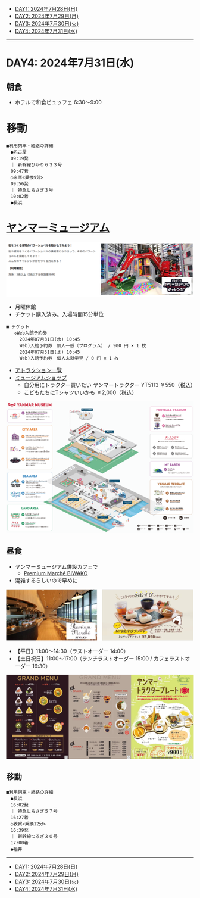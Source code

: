 - [DAY1: 2024年7月28日(日)](day1.md)
- [DAY2: 2024年7月29日(月)](day2.md)
- [DAY3: 2024年7月30日(火)](day3.md)
- [DAY4: 2024年7月31日(水)](day4.md)

---

# DAY4: 2024年7月31日(水)

## 朝食

- ホテルで和食ビュッフェ 6:30～9:00

# 移動

```
■利用列車・経路の詳細
　●名古屋
　09:19発
　｜ 新幹線ひかり６３３号
　09:47着
　○米原<乗換9分>
　09:56発
　｜ 特急しらさぎ３号
　10:02着
　●長浜
```

# [ヤンマーミュージアム](https://www.yanmar.com/jp/museum/)

![alt text](image-13.png)

- 月曜休館
- チケット購入済み。入場時間15分単位

```
■ チケット
   ◇Web入館予約券
     2024年07月31日(水) 10:45
     Web)入館予約券　個人一般（プログラム） / 900 円 × 1 枚
     2024年07月31日(水) 10:45
     Web)入館予約券　個人未就学児 / 0 円 × 1 枚
```

- [アトラクション一覧](https://www.yanmar.com/jp/museum/facilities/guide.html)
- [ミュージアムショップ](https://www.yanmar.com/jp/museum/facilities/museum_shop.html)
    - 自分用にトラクター買いたい ヤンマートラクター YT5113 ￥550（税込）
    - こどもたちにTシャツいいかも ￥2,000（税込）

![alt text](image-12.png)

## 昼食

- ヤンマーミュージアム併設カフェで
    - [Premium Marché BIWAKO](https://www.yanmar.com/jp/museum/facilities/premium_marche.html)
- 混雑するらしいので早めに

![alt text](image.png)

- 【平日】11:00～14:30（ラストオーダー 14:00）
- 【土日祝日】11:00～17:00（ランチラストオーダー 15:00 / カフェラストオーダー 16:30）

![alt text](image-14.png)


## 移動

```
■利用列車・経路の詳細
　●長浜
　16:02発
　｜ 特急しらさぎ５７号
　16:27着
　○敦賀<乗換12分>
　16:39発
　｜ 新幹線つるぎ３０号
　17:00着
　●福井
```

---

- [DAY1: 2024年7月28日(日)](day1.md)
- [DAY2: 2024年7月29日(月)](day2.md)
- [DAY3: 2024年7月30日(火)](day3.md)
- [DAY4: 2024年7月31日(水)](day4.md)